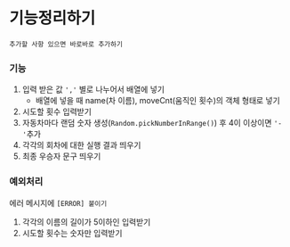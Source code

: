 # 기능정리하기

```
추가할 사항 있으면 바로바로 추가하기
```

### 기능

1. 입력 받은 값 `','` 별로 나누어서 배열에 넣기
   - 배열에 넣을 때 name(차 이름), moveCnt(움직인 횟수)의 객체 형태로 넣기
2. 시도할 횟수 입력받기
3. 자동차마다 랜덤 숫자 생성(`Random.pickNumberInRange()`) 후 4이 이상이면 `'-'`추가
4. 각각의 회차에 대한 실행 결과 띄우기
5. 최종 우승자 문구 띄우기

### 예외처리

에러 메시지에 `[ERROR] 붙이기`

1. 각각의 이름의 길이가 5이하인 입력받기
2. 시도할 횟수는 숫자만 입력받기

